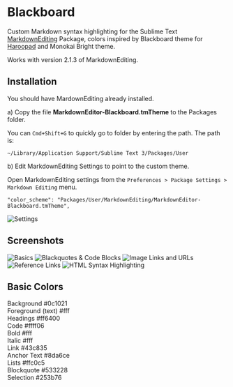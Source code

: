 # Blackboard

Custom Markdown syntax highlighting for the Sublime Text [MarkdownEditing](https://github.com/SublimeText-Markdown/MarkdownEditing) Package, colors inspired by Blackboard theme for [Haroopad](http://pad.haroopress.com/) and Monokai Bright theme.

Works with version 2.1.3 of MarkdownEditing.

Installation
---
You should have MardownEditing already installed.

a) Copy the file **MarkdownEditor-Blackboard.tmTheme** to the Packages folder. 

You can `Cmd+Shift+G` to quickly go to folder by entering the path. The path is:
    
    ~/Library/Application Support/Sublime Text 3/Packages/User

b) Edit MarkdownEditing Settings to point to the custom theme.

Open MarkdownEditing settings from the `Preferences > Package Settings > Markdown Editing` menu.

    "color_scheme": "Packages/User/MarkdownEditing/MarkdownEditor-Blackboard.tmTheme",  

![Settings](https://github.com/aamnah/MarkdownEditing-BlackboardTheme/blob/master/screenshots/settings.png)
    
Screenshots
---
![Basics](https://github.com/aamnah/MarkdownEditing-BlackboardTheme/blob/master/screenshots/basics.png)
![Blackquotes & Code Blocks](https://github.com/aamnah/MarkdownEditing-BlackboardTheme/blob/master/screenshots/code-blocks.png)
![Image Links and URLs](https://github.com/aamnah/MarkdownEditing-BlackboardTheme/blob/master/screenshots/images-urls.png)
![Reference Links](https://github.com/aamnah/MarkdownEditing-BlackboardTheme/blob/master/screenshots/reference-links.png)
![HTML Syntax Highlighting](https://github.com/aamnah/MarkdownEditing-BlackboardTheme/blob/master/screenshots/html-js.png)

Basic Colors
---
Background #0c1021    
Foreground (text) #fff  
Headings #ff6400  
Code #ffff06  
Bold #fff  
Italic #fff  
Link #43c835  
Anchor Text #8da6ce  
Lists #ffc0c5  
Blockquote #533228  
Selection #253b76  
